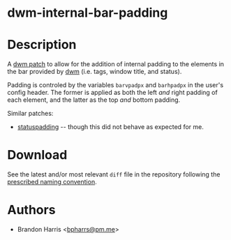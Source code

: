 # dwm-internal-bar-padding


# Description

A [dwm patch](https://suckless.org/hacking/) to allow for the addition of internal padding to the elements in the bar provided by [dwm](https://dwm.suckless.org) (i.e. tags, window title, and status).

Padding is controled by the variables `barvpadpx` and `barhpadpx` in the user's config header. The former is applied as both the left *and* right padding of each element, and the latter as the top *and* bottom padding.

Similar patches:
* [statuspadding](https://dwm.suckless.org/patches/statuspadding) -- though this did not behave as expected for me.


# Download

See the latest and/or most relevant `diff` file in the repository following the [prescribed naming convention](https://suckless.org/hacking).


# Authors

* Brandon Harris <[bpharrs@pm.me](mailto:bpharrs@pm.me)>

